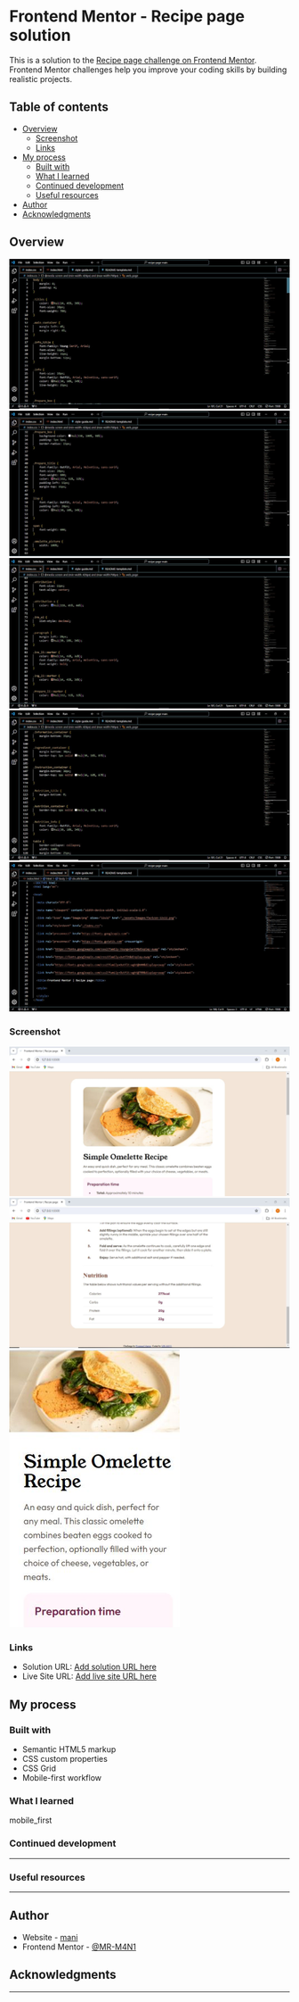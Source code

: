# Frontend Mentor - Recipe page solution

This is a solution to the [Recipe page challenge on Frontend Mentor](https://www.frontendmentor.io/challenges/recipe-page-KiTsR8QQKm). Frontend Mentor challenges help you improve your coding skills by building realistic projects. 

## Table of contents

- [Overview](#Overview)
  - [Screenshot](#Screenshot)
  - [Links](#links)
- [My process](#my-process)
  - [Built with](#built-with)
  - [What I learned](#what-i-learned)
  - [Continued development](#continued-development)
  - [Useful resources](#useful-resources)
- [Author](#author)
- [Acknowledgments](#acknowledgments)


## Overview
![](./assets/images/Overviwe_1.JPG)
![](./assets/images/Overviwe_2.JPG)
![](./assets/images/Overviwe_3.JPG)
![](./assets/images/Overviwe_4.JPG)
![](./assets/images/Overviwe_5.JPG)

### Screenshot

![](./assets/images/screen_shot_1.JPG)
![](./assets/images/screen_shot_2.JPG)
![](./assets/images/screen_shot_3.JPG)


### Links

- Solution URL: [Add solution URL here]([https://your-solution-url.com](https://github.com/MR-M4N1/recipe_page))
- Live Site URL: [Add live site URL here](https://your-live-site-url.com)

## My process

### Built with

- Semantic HTML5 markup
- CSS custom properties
- CSS Grid
- Mobile-first workflow


### What I learned

   mobile_first

### Continued development

-------------------------

### Useful resources

-------------------------

## Author

- Website - [mani](https://github.com/MR-M4N1)
- Frontend Mentor - [@MR-M4N1](https://www.frontendmentor.io/profile/MR-M4N1)


## Acknowledgments

----------------------

